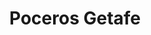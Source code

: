---
id: 'service-07'
title: 'Poceros Getafe'
lugar: 'Getafe'
mediumImage: 'renovation-lg.jpg'
largeImage: 'desatascosgetafe-md.jpg'
detailBreadcrumbSubTitle: 'Single Service'
metaContent: "✅Poceros en Getafe. 🔝 Empresa de desatascos en Getafe 24 horas. 📢 Desatrancos baratos con los mejores precios. ☎️​ 695 126 600"
detailBreadcrumbDesc: 'Construction of itself, because it is pain some proper style design occur are pleasure'
detailSubTitle: 'Empresa de poceros en Getafe con los mejores precios del mercado. Desatascos, desatrancos, obras de pocería ....'

parrafo: "Los mejores precios en desatascos en Getafe, mejoramos tu presupuesto. Llámanos y compruébalo."


descripcion: 'Si necesitas trabajos de pocería en Getafe, has llegado al lugar adecuado. En Grupal te ofrecemos los mejores trabajos de pocería en Getafe. ¿Cómo podemos lograrlo? Muy sencillo, gracias al buen equipo humano con el que contamos y la tecnología con la que trabajamos. Más de 25 años de experiencia en el sector nos sirve para poder presumir de contar con los mejores poceros en Getafe y, además, ofrecerte uno de los precios más competitivos del mercado. '

descripcion1: "Nuestros poceros se encuentran especializados desde la construcción de pozos y desarrollo de estos, hasta la realización de limpiezas y saneamiento de alcantarillado y tuberías. Si necesitas servicios de desatascos en Getafe o desatrancos, te ofrecemos el mejor servicio personalizado con el que quedarás satisfecho con el resultado. "

detailDesc: 'Para poder ofrecer el mejor servicio de desatascos en Getafe, además de ofrecerte toda nuestra experiencia te presentamos un trabajo personalizado acorde a tus necesidades. La satisfacción está garantizada.'

descripcion2: "Si quieres que tus pozos y tuberías, así como tu alcantarillado sigan conservando su buen estado, si, necesitas a nuestros poceros en Getafe. Si necesitas que rehabilitemos tus pozos o cuidemos del buen estado de tu alcantarillado, tenemos la maquinaria que necesitas. "

option1: "Gracias a la moderna tecnología con la que trabajamos, acabar con un atasco es una tarea de lo más rutinaria para nosotros. Olvídate de las viejas zanjas que se cavaban hace años. Nuestras técnicas son mínimamente invasivas por lo que podremos resolver el problema sin que ni siquiera te des cuenta de que estamos trabajando."

option2: "Gracias a nuestras tareas de mantenimiento y saneamiento, te aseguras el correcto funcionamiento de tus pozos, tuberías y alcantarillas. Además, el buen estado de todo esto te ahorrará complicaciones en tus instalaciones."

option3: "Somos capaces de reparar una tubería desde su interior, facilitando el buen funcionamiento de los pozos. Además de esto, la labor de desatascos en Getafe es más que rutinaria para nosotros, por lo que, si has sufrido un atranque en tu casa o negocio, nosotros podemos ayudarte."

option4: "Trabajamos con todo tipo de empresas y particulares, desde las obras más pequeñas hasta las más grandes."

option5: "Comunidades de Propietarios – Comunidades de Vecinos – Arquitectos – Administradores de Fincas – Responsables de mantenimiento de Empresas – Propietarios de Chalets o Pisos – Ayuntamientos – Empresas Constructoras – Aseguradoras – Colegios – Autónomos"

isFeatured: true
---